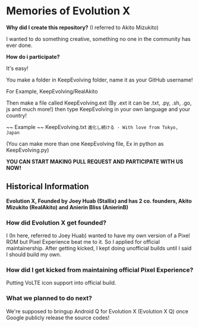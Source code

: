# Memories of Evolution X

**Why did I create this repository?** (I referred to Akito Mizukito)

I wanted to do something creative, something no one in the community has ever done.

**How do i participate?**

It's easy!

You make a folder in KeepEvolving folder, name it as your GitHub username!

For Example, KeepEvolving/RealAkito

Then make a file called KeepEvolving.ext (By .ext it can be .txt, .py, .sh, .go, js and much more!) then type KeepEvolving in your own language and your country!

~~ Example ~~
KeepEvolving.txt
`進化し続ける - With love from Tokyo, Japan`

(You can make more than one KeepEvolving file, Ex in python as KeepEvolving.py)

**YOU CAN START MAKING PULL REQUEST AND PARTICIPATE WITH US NOW!**

## Historical Information

**Evolution X, Founded by Joey Huab (Stallix) and has 2 co. founders, Akito Mizukito (RealAkito) and Anierin Bliss (AnierinB)**


### How did Evolution X get founded?

I (In here, referred to Joey Huab) wanted to have my own version of a Pixel ROM but Pixel Experience beat me to it. So I applied for official maintainership. After getting kicked, I kept doing unofficial builds until I said I should build my own.

### How did I get kicked from maintaining official Pixel Experience?

Putting VoLTE icon support into official build.

### What we planned to do next?

We're supposed to bringup Android Q for Evolution X (Evolution X Q) once Google publicly release the source codes!
